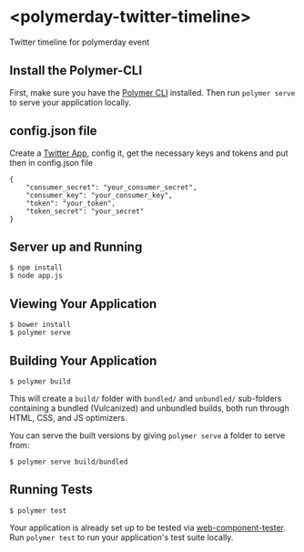 # \<polymerday-twitter-timeline\>

Twitter timeline for polymerday event

## Install the Polymer-CLI

First, make sure you have the [Polymer CLI](https://www.npmjs.com/package/polymer-cli) installed. Then run `polymer serve` to serve your application locally.

## config.json file

Create a [Twitter App](https://apps.twitter.com/), config it, get the necessary keys and tokens and put then in config.json file

```
{
    "consumer_secret": "your_consumer_secret",
    "consumer_key": "your_consumer_key",
    "token": "your_token",
    "token_secret": "your_secret"
}
```

## Server up and Running

```
$ npm install
$ node app.js
```

## Viewing Your Application

```
$ bower install
$ polymer serve
```

## Building Your Application

```
$ polymer build
```

This will create a `build/` folder with `bundled/` and `unbundled/` sub-folders
containing a bundled (Vulcanized) and unbundled builds, both run through HTML,
CSS, and JS optimizers.

You can serve the built versions by giving `polymer serve` a folder to serve
from:

```
$ polymer serve build/bundled
```

## Running Tests

```
$ polymer test
```

Your application is already set up to be tested via [web-component-tester](https://github.com/Polymer/web-component-tester). Run `polymer test` to run your application's test suite locally.
